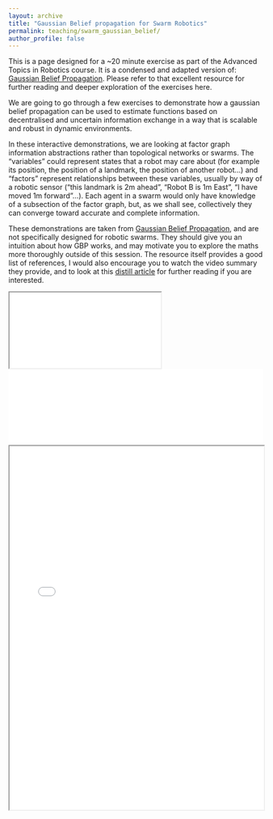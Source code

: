 ```yaml
---
layout: archive
title: "Gaussian Belief propagation for Swarm Robotics"
permalink: teaching/swarm_gaussian_belief/
author_profile: false
---
```


This is a page designed for a ~20 minute exercise as part of the Advanced Topics in Robotics course. It is a condensed and adapted version of: [Gaussian Belief Propagation](https://gaussianbp.github.io/). Please refer to that excellent resource for further reading and deeper exploration of the exercises here.

We are going to go through a few exercises to demonstrate how a gaussian belief propagation can be used to estimate functions based on decentralised and uncertain information exchange in a way that is scalable and robust in dynamic environments.

In these interactive demonstrations, we are looking at factor graph information abstractions rather than topological networks or swarms. The “variables” could represent states that a robot may care about (for example its position, the position of a landmark, the position of another robot…) and “factors” represent relationships between these variables, usually by way of a robotic sensor (“this landmark is 2m ahead”, “Robot B is 1m East”, “I have moved 1m forward”...). Each agent in a swarm would only have knowledge of a subsection of the factor graph, but, as we shall see, collectively they can converge toward accurate and complete information.

These demonstrations are taken from [Gaussian Belief Propagation](https://gaussianbp.github.io/), and are not specifically designed for robotic swarms. They should give you an intuition about how GBP works, and may motivate you to explore the maths more thoroughly outside of this session. The resource itself provides a good list of references, I would also encourage you to watch the video summary they provide, and to look at this [distill article](https://distill.pub/2019/visual-exploration-gaussian-processes/#MargCond) for further reading if you are interested.


<iframe 
  src="/assets/teaching/GBP/widget1.html"
  border=none
  ></iframe>

<iframe id="widgetFrame" src="/assets/teaching/GBP/widget1.html" width="100%" onload="resizeIframe(this)" style="border:none;"></iframe>

<script>
function resizeIframe(iframe) {
  iframe.style.height = iframe.contentWindow.document.body.scrollHeight + 'px';
}
</script>

<iframe 
  src="/assets/teaching/GBP/index.html"
  width="100%" 
  height="720"
></iframe>

